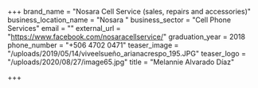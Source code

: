 +++
brand_name = "Nosara Cell Service (sales, repairs and accessories)"
business_location_name = "Nosara "
business_sector = "Cell Phone Services"
email = ""
external_url = "https://www.facebook.com/nosaracellservice/"
graduation_year = 2018
phone_number = "+506 4702 0471"
teaser_image = "/uploads/2019/05/14/viveelsueño_arianacrespo_195.JPG"
teaser_logo = "/uploads/2020/08/27/image65.jpg"
title = "Melannie Alvarado Díaz"

+++
